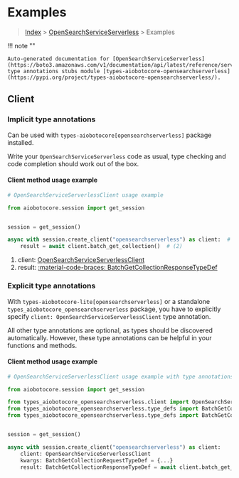 # Examples

> [Index](../README.md) > [OpenSearchServiceServerless](./README.md) > Examples

!!! note ""

    Auto-generated documentation for [OpenSearchServiceServerless](https://boto3.amazonaws.com/v1/documentation/api/latest/reference/services/opensearchserverless.html#opensearchserviceserverless)
    type annotations stubs module [types-aiobotocore-opensearchserverless](https://pypi.org/project/types-aiobotocore-opensearchserverless/).

## Client

### Implicit type annotations

Can be used with `types-aiobotocore[opensearchserverless]` package installed.

Write your `OpenSearchServiceServerless` code as usual,
type checking and code completion should work out of the box.



#### Client method usage example

```python
# OpenSearchServiceServerlessClient usage example

from aiobotocore.session import get_session


session = get_session()

async with session.create_client("opensearchserverless") as client:  # (1)
    result = await client.batch_get_collection()  # (2)
```

1. client: [OpenSearchServiceServerlessClient](./client.md)
2. result: [:material-code-braces: BatchGetCollectionResponseTypeDef](./type_defs.md#batchgetcollectionresponsetypedef)






### Explicit type annotations

With `types-aiobotocore-lite[opensearchserverless]`
or a standalone `types_aiobotocore_opensearchserverless` package, you have to explicitly specify
`client: OpenSearchServiceServerlessClient` type annotation.

All other type annotations are optional, as types should be discovered automatically.
However, these type annotations can be helpful in your functions and methods.


#### Client method usage example

```python
# OpenSearchServiceServerlessClient usage example with type annotations

from aiobotocore.session import get_session

from types_aiobotocore_opensearchserverless.client import OpenSearchServiceServerlessClient
from types_aiobotocore_opensearchserverless.type_defs import BatchGetCollectionResponseTypeDef
from types_aiobotocore_opensearchserverless.type_defs import BatchGetCollectionRequestTypeDef


session = get_session()

async with session.create_client("opensearchserverless") as client:
    client: OpenSearchServiceServerlessClient
    kwargs: BatchGetCollectionRequestTypeDef = {...}
    result: BatchGetCollectionResponseTypeDef = await client.batch_get_collection(**kwargs)
```




